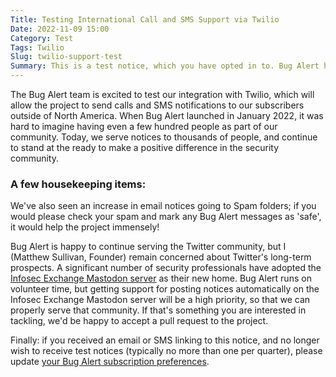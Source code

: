 ```yaml
---
Title: Testing International Call and SMS Support via Twilio
Date: 2022-11-09 15:00
Category: Test
Tags: Twilio
Slug: twilio-support-test
Summary: This is a test notice, which you have opted in to. Bug Alert has completed integrating Twilio support for international calls and SMS.
---
```


The Bug Alert team is excited to test our integration with Twilio, which will allow the project to send calls and SMS notifications to our subscribers outside of North America. When Bug Alert launched in January 2022, it was hard to imagine having even a few hundred people as part of our community. Today, we serve notices to thousands of people, and continue to stand at the ready to make a positive difference in the security community.


### A few housekeeping items:

We've also seen an increase in email notices going to Spam folders; if you would please check your spam and mark any Bug Alert messages as 'safe', it would help the project immensely!

Bug Alert is happy to continue serving the Twitter community, but I (Matthew Sullivan, Founder) remain concerned about Twitter's long-term prospects. A significant number of security professionals have adopted the [Infosec Exchange Mastodon server](https://infosec.exchange/) as their new home. Bug Alert runs on volunteer time, but getting support for posting notices automatically on the Infosec Exchange Mastodon server will be a high priority, so that we can properly serve that community. If that's something you are interested in tackling, we'd be happy to accept a pull request to the project.

Finally: if you received an email or SMS linking to this notice, and no longer wish to receive test notices (typically no more than one per quarter), please update [your Bug Alert subscription preferences](https://bugalert.org/content/pages/my-subscriptions.html).
